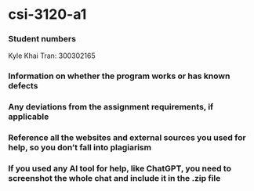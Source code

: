 # csi-3120-a1

### Student numbers

Kyle Khai Tran: 300302165

### Information on whether the program works or has known defects

### Any deviations from the assignment requirements, if applicable

### Reference all the websites and external sources you used for help, so you don’t fall into plagiarism

### If you used any AI tool for help, like ChatGPT, you need to screenshot the whole chat and include it in the .zip file
